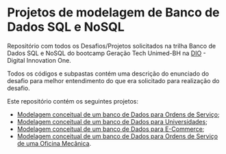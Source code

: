 # Projetos de modelagem de Banco de Dados SQL e NoSQL

Repositório com todos os Desafios/Projetos solicitados na trilha Banco de Dados SQL e NoSQL do bootcamp Geração Tech Unimed-BH na [DIO](https://web.dio.me/) - Digital Innovation One.

Todos os códigos e subpastas contém uma descrição do enunciado do desafio para melhor entendimento do que era solicitado para realização do desafio.

Este repositório contém os seguintes projetos:

   - [Modelagem conceitual de um banco de Dados para Ordens de Serviço](https://github.com/GeffyB/projetos-modelagemdebancodedados/tree/master/OrdemdeServico);
   - [Modelagem conceitual de um banco de Dados para Universidades](https://github.com/GeffyB/projetos-modelagemdebancodedados/tree/master/Universidade);
   - [Modelagem conceitual de um banco de Dados para E-Commerce](https://github.com/GeffyB/projetos-modelagemdebancodedados/tree/master/E-commerce); 
   - [Modelagem conceitual de um banco de Dados para Ordens de Serviço de uma Oficina Mecânica](https://github.com/GeffyB/projetos-modelagemdebancodedados/tree/master/EsquemaConceitualOSOficina).
